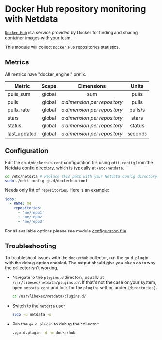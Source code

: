 <!--
title: "Docker Hub repository monitoring with Netdata"
description: "Monitor the health and performance of Docker Hub repositories with zero configuration, per-second metric granularity, and interactive visualizations."
custom_edit_url: "https://github.com/netdata/go.d.plugin/edit/master/modules/dockerhub/README.md"
sidebar_label: "Docker Hub repositories"
learn_status: "Published"
learn_topic_type: "References"
learn_rel_path: "WebApps"
-->

# Docker Hub repository monitoring with Netdata

[`Docker Hub`](https://docs.docker.com/docker-hub/) is a service provided by Docker for finding and sharing container
images with your team.

This module will collect `Docker Hub` repositories statistics.

## Metrics

All metrics have "docker_engine." prefix.

| Metric       | Scope  |            Dimensions             |  Units  |
|--------------|:------:|:---------------------------------:|:-------:|
| pulls_sum    | global |                sum                |  pulls  |
| pulls        | global | <i>a dimension per repository</i> |  pulls  |
| pulls_rate   | global | <i>a dimension per repository</i> | pulls/s |
| stars        | global | <i>a dimension per repository</i> |  stars  |
| status       | global | <i>a dimension per repository</i> | status  |
| last_updated | global | <i>a dimension per repository</i> | seconds |

## Configuration

Edit the `go.d/dockerhub.conf` configuration file using `edit-config` from the
Netdata [config directory](https://learn.netdata.cloud/docs/configure/nodes), which is typically at `/etc/netdata`.

```bash
cd /etc/netdata # Replace this path with your Netdata config directory
sudo ./edit-config go.d/dockerhub.conf
```

Needs only list of `repositories`. Here is an example:

```yaml
jobs:
  - name: me
    repositories:
      - 'me/repo1'
      - 'me/repo2'
      - 'me/repo3' 
```

For all available options please see
module [configuration file](https://github.com/netdata/go.d.plugin/blob/master/config/go.d/dockerhub.conf).

## Troubleshooting

To troubleshoot issues with the `dockerhub` collector, run the `go.d.plugin` with the debug option enabled. The output
should give you clues as to why the collector isn't working.

- Navigate to the `plugins.d` directory, usually at `/usr/libexec/netdata/plugins.d/`. If that's not the case on
  your system, open `netdata.conf` and look for the `plugins` setting under `[directories]`.

  ```bash
  cd /usr/libexec/netdata/plugins.d/
  ```

- Switch to the `netdata` user.

  ```bash
  sudo -u netdata -s
  ```

- Run the `go.d.plugin` to debug the collector:

  ```bash
  ./go.d.plugin -d -m dockerhub
  ```


